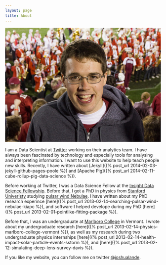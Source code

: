 ```yaml
---
layout: page
title: About
---
```


![Here I am at the 2014 Rose Bowl.](/assets/stanford_rosebowl_photo_2013-e1361222975696-940x689.jpg)

I am a Data Scientist at [Twitter](http://twitter.com) working on
their analytics team. I have always been fascinated by technology
and especially tools for analysing and interpreting information.
I want to use this website to help teach people new skills.
Recently, I have written about 
[Jekyll]({% post_url 2014-02-03-jekyll-github-pages-poole %}) and
[Apache Pig]({% post_url 2014-02-11-cube-rollup-pig-data-science %}).

Before working at Twitter, I was a Data Science Fellow at the
[Insight Data Science Fellowship](http://insightdatascience.com).
Before that, I got a PhD in physics from [Stanford
Univeristy](http://stanford.edu) studying [pulsar wind
Nebulae](http://en.wikipedia.org/wiki/Pulsar_wind_nebula).  I have
written about my PhD research experince 
[here]({% post_url 2013-02-14-searching-pulsar-wind-nebulae-kiapc %}), and software I helped
develope during my PhD [here]({% post_url 2013-02-01-pointlike-fitting-package %}).

Before that, I was an undergraduate at [Marlboro
College](http://www.marlboro.edu/) in Vermont.  I wrote about my
undergraduate research
[here]({% post_url 2013-02-14-physics-marlboro-college-vermont %}), as
well as my research during two undergraduate physics internships
[here]({% post_url 2013-02-14-health-impact-solar-particle-events-sstorm %}), and
[here]({% post_url 2013-02-12-simulating-deep-lens-survey-davis %}).

If you like my website, you can follow me on twitter [@joshualande](https://twitter.com/joshualande).
